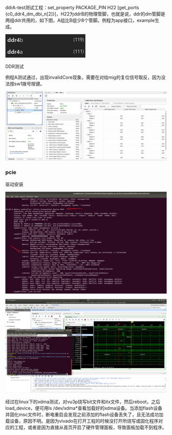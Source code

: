 ddrA-test测试工程：set_property PACKAGE_PIN H22 [get_ports {c0_ddr4_dm_dbi_n[2]}]，H22为ddrB的物理管脚，也就是说，ddr的dm管脚是两组ddr共用的，如下图，A组比B组少8个管脚。例程为app接口，example生成。

![image-20220812223323892](vu3p.assets/image-20220812223323892.png)

DDR测试

例程A测试通过，出现invalidCore现象，需要在对给mig的复位信号取反，因为没法按sw1拨号按键。

![image-20220820211831419](vu3p.assets/image-20220820211831419.png)

### pcie

驱动安装

![image-20220817111705913](vu3p.assets/image-20220817111705913.png)

![image-20220824000729203](vu3p.assets/image-20220824000729203.png)

经过在linux下的xdma测试，对vu3p烧写bit文件和itx文件，然后reboot，之后load_device，便可用ls /dev/xdma*查看加载好的xdma设备。当添加flash设备并固化msc文件时，断电重启会发现之前添加的flash设备丢失了，且无法成功加载设备，原因不明。是因为vivado在打开工程的时候没打开所烧写或固化程序对应的工程，或者是因为直接从首页开启了硬件管理面板，导致面板加载不到程序。